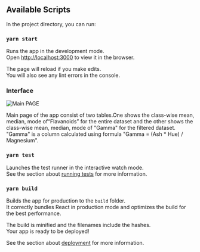 ## Available Scripts

In the project directory, you can run:

### `yarn start`

Runs the app in the development mode.\
Open [http://localhost:3000](http://localhost:3000) to view it in the browser.

The page will reload if you make edits.\
You will also see any lint errors in the console.

### Interface

![Main PAGE](.Capture.PNG "main page")

Main page of the app consist of two tables.One shows the class-wise mean, median, mode of“Flavanoids” for the entire dataset and the other shows the class-wise mean, median, mode of "Gamma" for the filtered dataset.
"Gamma" is a column calculated using formula "Gamma = (Ash \* Hue) / Magnesium".

### `yarn test`

Launches the test runner in the interactive watch mode.\
See the section about [running tests](https://facebook.github.io/create-react-app/docs/running-tests) for more information.

### `yarn build`

Builds the app for production to the `build` folder.\
It correctly bundles React in production mode and optimizes the build for the best performance.

The build is minified and the filenames include the hashes.\
Your app is ready to be deployed!

See the section about [deployment](https://facebook.github.io/create-react-app/docs/deployment) for more information.
